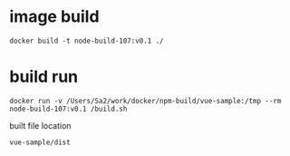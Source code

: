 # image build 

```
docker build -t node-build-107:v0.1 ./
```

# build run

```
docker run -v /Users/Sa2/work/docker/npm-build/vue-sample:/tmp --rm node-build-107:v0.1 /build.sh
```

built file location

```
vue-sample/dist
```
